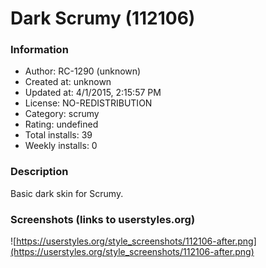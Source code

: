 # Dark Scrumy (112106)

### Information
- Author: RC-1290 (unknown)
- Created at: unknown
- Updated at: 4/1/2015, 2:15:57 PM
- License: NO-REDISTRIBUTION
- Category: scrumy
- Rating: undefined
- Total installs: 39
- Weekly installs: 0


### Description
Basic dark skin for Scrumy.


### Screenshots (links to userstyles.org)
![https://userstyles.org/style_screenshots/112106-after.png](https://userstyles.org/style_screenshots/112106-after.png)


